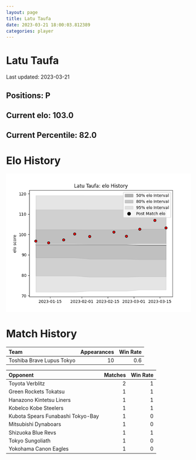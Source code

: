 ```yaml
---  
layout: page  
title: Latu Taufa  
date: 2023-03-21 18:00:03.812389  
categories: player  
---
```

# Latu Taufa


Last updated: 2023-03-21
## Positions: P

## Current elo: 103.0

## Current Percentile: 82.0

# Elo History


![elo history](history_LatuTaufa.png)
# Match History


| Team                      |   Appearances |   Win Rate |
|:--------------------------|--------------:|-----------:|
| Toshiba Brave Lupus Tokyo |            10 |        0.6 |

| Opponent                          |   Matches |   Win Rate |
|:----------------------------------|----------:|-----------:|
| Toyota Verblitz                   |         2 |          1 |
| Green Rockets Tokatsu             |         1 |          1 |
| Hanazono Kintetsu Liners          |         1 |          1 |
| Kobelco Kobe Steelers             |         1 |          1 |
| Kubota Spears Funabashi Tokyo-Bay |         1 |          0 |
| Mitsubishi Dynaboars              |         1 |          0 |
| Shizuoka Blue Revs                |         1 |          1 |
| Tokyo Sungoliath                  |         1 |          0 |
| Yokohama Canon Eagles             |         1 |          0 |